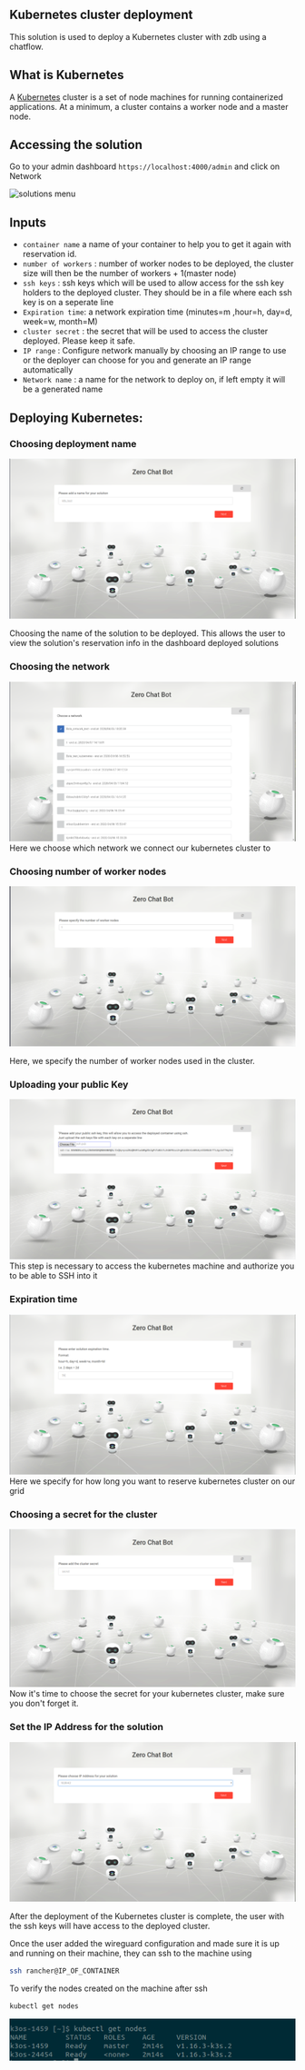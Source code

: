 ## Kubernetes cluster deployment

This solution is used to deploy a Kubernetes cluster with zdb using a chatflow.


## What is Kubernetes
A [Kubernetes](https://kubernetes.io) cluster is a set of node machines for running containerized applications. At a minimum, a cluster contains a worker node and a master node.

## Accessing the solution

Go to your admin dashboard `https://localhost:4000/admin` and click on Network

![solutions menu](adminmenu.png)


## Inputs

- `container name` a name of your container to help you to get it again with reservation id.
- `number of workers` : number of worker nodes to be deployed, the cluster size will then be the number of workers + 1(master node)
- `ssh keys` : ssh keys which will be used to allow access for the ssh key holders to the deployed cluster. They should be in a file where each ssh key is on a seperate line
- `Expiration time`: a network expiration time (minutes=m ,hour=h, day=d, week=w, month=M)
- `cluster secret` : the secret that will be used to access the cluster deployed. Please keep it safe.
- `IP range` : Configure network manually by choosing an IP range to use or the deployer can choose for you and generate an IP range automatically
- `Network name` : a name for the network to deploy on,  if left empty it will be a generated name


## Deploying Kubernetes:

### Choosing deployment name
![Step2](k8s2.png)

Choosing the name of the solution to be deployed. This allows the user to view the solution's reservation info in the dashboard deployed solutions

### Choosing the network
![Step3](k8s3.png)
Here we choose which network we connect our kubernetes cluster to

### Choosing number of worker nodes
![Step4](k8s4.png)

Here, we specify the number of worker nodes used in the cluster.

### Uploading your public Key 
![Step5](k8s5.png)
This step is necessary to access the kubernetes machine and authorize you to be able to SSH into it

### Expiration time
![Step6](k8s6.png)
Here we specify for how long you want to reserve kubernetes cluster on our grid

### Choosing a secret for the cluster
![Step7](k8s7.png)
Now it's time to choose the secret for your kubernetes cluster, make sure you don't forget it.

### Set the IP Address for the solution
![Step8](k8s8.png)

After the deployment of the Kubernetes cluster is complete, the user with the ssh keys will have access to the deployed cluster.


Once the user added the wireguard configuration and made sure it is up and running on their machine, they can ssh to the machine using
```bash
ssh rancher@IP_OF_CONTAINER
```
To verify the nodes created on the machine after ssh
```bash
kubectl get nodes
```
![](nodes.png)


